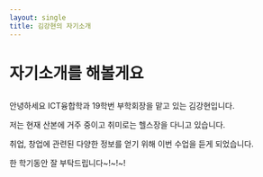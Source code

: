 ```yaml
---
layout: single
title: 김강현의 자기소개
---
```


# 자기소개를 해볼게요

## 

안녕하세요 ICT융합학과 19학번 부학회장을 맡고 있는 김강현입니다.

저는 현재 산본에 거주 중이고 취미로는 헬스장을 다니고 있습니다.

취업, 창업에 관련된 다양한 정보를 얻기 위해 이번 수업을 듣게 되었습니다.

한 학기동안 잘 부탁드립니다~!~!~!
